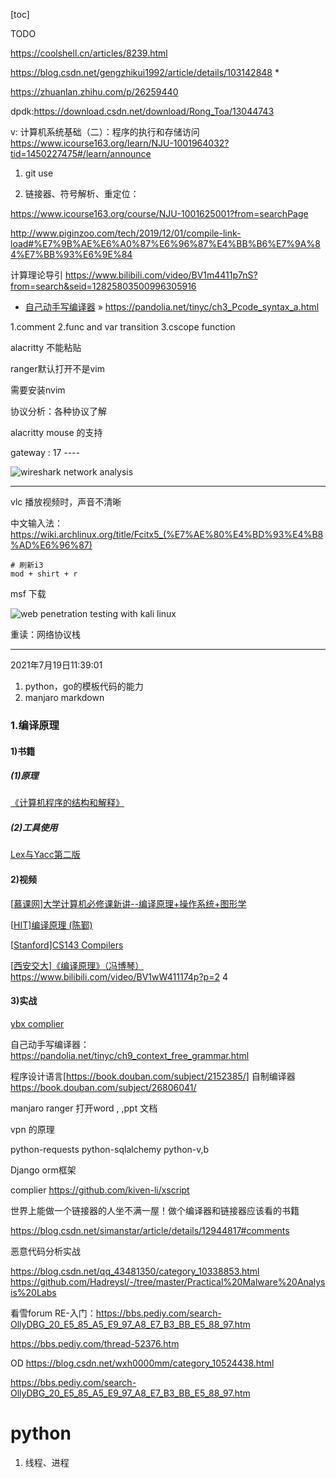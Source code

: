 [toc]


TODO



https://coolshell.cn/articles/8239.html

https://blog.csdn.net/gengzhikui1992/article/details/103142848   *

https://zhuanlan.zhihu.com/p/26259440



dpdk:https://download.csdn.net/download/Rong_Toa/13044743 




v:
计算机系统基础（二）：程序的执行和存储访问 https://www.icourse163.org/learn/NJU-1001964032?tid=1450227475#/learn/announce




1. git use

2.  链接器、符号解析、重定位：

   https://www.icourse163.org/course/NJU-1001625001?from=searchPage

   http://www.piginzoo.com/tech/2019/12/01/compile-link-load#%E7%9B%AE%E6%A0%87%E6%96%87%E4%BB%B6%E7%9A%84%E7%BB%93%E6%9E%84


计算理论导引 https://www.bilibili.com/video/BV1m4411p7nS?from=search&seid=12825803500996305916


- [自己动手写编译器](https://pandolia.net/tinyc/index.html) » https://pandolia.net/tinyc/ch3_Pcode_syntax_a.html

1.comment
2.func and var transition
3.cscope function


alacritty 不能粘贴

ranger默认打开不是vim

需要安装nvim



协议分析：各种协议了解



alacritty mouse 的支持





gateway : 17 ----



![wireshark network analysis](https://img1.doubanio.com/view/subject/l/public/s24636999.jpg)




---

vlc 播放视频时，声音不清晰



中文输入法：https://wiki.archlinux.org/title/Fcitx5_(%E7%AE%80%E4%BD%93%E4%B8%AD%E6%96%87)

```shell
# 刷新i3
mod + shirt + r
```



msf 下载

![web penetration testing with kali linux](https://img9.doubanio.com/view/subject/l/public/s27398305.jpg)





重读：网络协议栈

---
2021年7月19日11:39:01
1. python，go的模板代码的能力
2. manjaro markdown 




### 1.编译原理

#### 1)书籍

##### (1)原理

[《计算机程序的结构和解释》](https://github.com/IammyselfYBX/Learning-SICP)

##### (2)工具使用

[Lex与Yacc第二版](https://github.com/IammyselfYBX/Lex-Yacc)

#### 2)视频

[[慕课网\]大学计算机必修课新讲--编译原理+操作系统+图形学](https://github.com/IammyselfYBX/complier_OS_CG)

[[HIT\]编译原理 (陈鄞)](https://github.com/IammyselfYBX/HIT_Compiler)

[[Stanford\]CS143 Compilers](https://github.com/IammyselfYBX/Computer_Learn/blob/master)

[[西安交大\]《编译原理》（冯博琴）](https://github.com/IammyselfYBX/Computer_Learn/blob/master) 
https://www.bilibili.com/video/BV1wW411174p?p=2                4

#### 3)实战

[ybx complier](https://github.com/IammyselfYBX/ybx_compiler)



自己动手写编译器：https://pandolia.net/tinyc/ch9_context_free_grammar.html


程序设计语言[https://book.douban.com/subject/2152385/]
自制编译器 https://book.douban.com/subject/26806041/



manjaro ranger 打开word , ,ppt 文档

vpn   的原理


python-requests 
python-sqlalchemy 
python-v,b


Django orm框架

complier
https://github.com/kiven-li/xscript



世界上能做一个链接器的人坐不满一屋！做个编译器和链接器应该看的书籍

https://blog.csdn.net/simanstar/article/details/12944817#comments

恶意代码分析实战

https://blog.csdn.net/qq_43481350/category_10338853.html
https://github.com/Hadreysl/-/tree/master/Practical%20Malware%20Analysis%20Labs


看雪forum
RE-入门：https://bbs.pediy.com/search-OllyDBG_20_E5_85_A5_E9_97_A8_E7_B3_BB_E5_88_97.htm

https://bbs.pediy.com/thread-52376.htm

OD
https://blog.csdn.net/wxh0000mm/category_10524438.html

https://bbs.pediy.com/search-OllyDBG_20_E5_85_A5_E9_97_A8_E7_B3_BB_E5_88_97.htm



# python

1. 线程、进程




